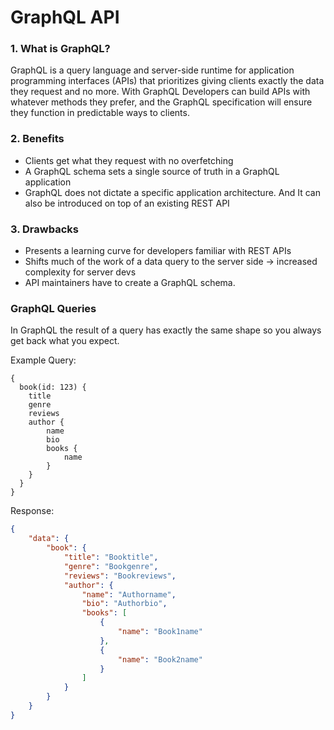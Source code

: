 # GraphQL API
### 1. What is GraphQL?
GraphQL is a query language and server-side runtime for application programming interfaces 
(APIs) that prioritizes giving clients exactly the data they request and no more.
With GraphQL Developers can build APIs with whatever methods they prefer, and the GraphQL 
specification will ensure they function in predictable ways to clients.

### 2. Benefits
* Clients get what they request with no overfetching
* A GraphQL schema sets a single source of truth in a GraphQL application
* GraphQL does not dictate a specific application architecture. And It can also be introduced on top of
  an existing REST API

### 3. Drawbacks
* Presents a learning curve for developers familiar with REST APIs
* Shifts much of the work of a data query to the server side -> increased complexity for server devs
* API maintainers have to create a GraphQL schema.

### GraphQL Queries
In GraphQL the result of a query has exactly the same shape so you always get back what you expect. 


Example Query:

```
{
  book(id: 123) {
    title
    genre
    reviews
    author {
        name
        bio
        books {
            name
        }
    }
  }
}
```

Response:

```JSON
{
    "data": {
        "book": {
            "title": "Booktitle",
            "genre": "Bookgenre",
            "reviews": "Bookreviews",
            "author": {
                "name": "Authorname",
                "bio": "Authorbio",
                "books": [
                    {
                        "name": "Book1name"
                    },
                    {
                        "name": "Book2name"
                    }
                ]
            }
        }
    }
}
```
